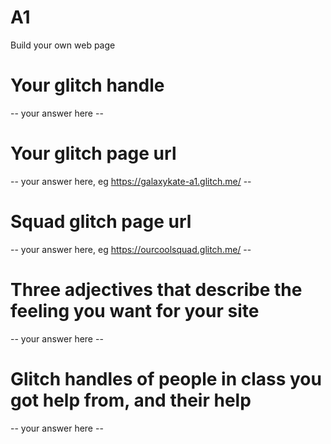 # A1

Build your own web page

# Your glitch handle

-- your answer here --

# Your glitch page url

-- your answer here, eg https://galaxykate-a1.glitch.me/ --

# Squad glitch page url

-- your answer here, eg https://ourcoolsquad.glitch.me/ --

# Three adjectives that describe the feeling you want for your site

-- your answer here --


# Glitch handles of people in class you got help from, and their help

-- your answer here --

